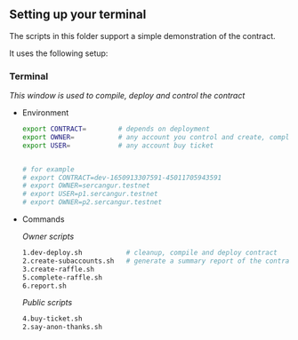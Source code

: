 ## Setting up your terminal

The scripts in this folder support a simple demonstration of the contract.

It uses the following setup:

### Terminal

*This window is used to compile, deploy and control the contract*
- Environment
  ```sh
  export CONTRACT=        # depends on deployment
  export OWNER=           # any account you control and create, complete Raffle
  export USER=            # any account buy ticket


  # for example
  # export CONTRACT=dev-1650913307591-45011705943591
  # export OWNER=sercangur.testnet
  # export USER=p1.sercangur.testnet
  # export OWNER=p2.sercangur.testnet

  ```

- Commands

  _Owner scripts_
  ```sh
  1.dev-deploy.sh           # cleanup, compile and deploy contract
  2.create-subaccounts.sh   # generate a summary report of the contract state
  3.create-raffle.sh       
  5.complete-raffle.sh      
  6.report.sh
  ```

  _Public scripts_
  ```sh
  4.buy-ticket.sh         
  2.say-anon-thanks.sh    
  ```